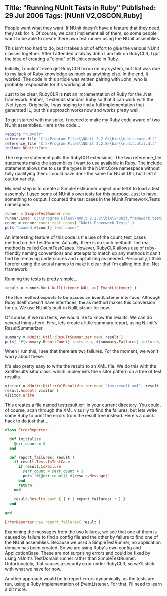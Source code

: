 Title: "Running NUnit Tests in Ruby"
Published: 29 Jul 2006
Tags: [NUnit V2,OSCON,Ruby]
---
People want what they want. If NUnit doesn't have a feature that they need, they ask for it. Of course, we can't implement all of them, so some people want to be able to create there own test runner using the NUnit assemblies.

<!--more-->
This isn't too hard to do, but it takes a bit of effort to glue the various NUnit classes together. After I attended a talk by John Lam talk on RubyCLR, I got the idea of creating a "clone" of NUnit-console in Ruby.

Initially, I couldn't even get RubyCLR to run on my system, but that was due to my lack of Ruby knowledge as much as anything else. In the end, it worked. The code in this article was written pairing with John, who is probably responsible for it's working at all.

Just to be clear, RubyCLR is **not** an implementation of Ruby for the .Net framework. Rather, it extends standard Ruby so that it can work with the .Net types. Originally, I was hoping to find a full implementation that generated IL, but this approach works now and works pretty well.

To get started with my spike, I needed to make my Ruby code aware of two NUnit assemblies. Here's the code...

```ruby
require "rubyclr"
reference_file 'C:\\Program Files\\NUnit 2.2.8\\bin\\nunit.core.dll'
reference_file 'C:\\Program Files\\NUnit 2.2.8\\bin\\nunit.util.dll'
include NUnit::Core
```

The require statement pulls the RubyCLR extensions. The two reference_file statements make the assemblies I want to use available in Ruby. The include statement allows me to use the types in the NUnit.Core namespace without fully qualifying them. I could have done the same for NUnit.Util, but I left it out for variety.

My next step is to create a SimpleTestRunner object and tell it to load a test assembly. I used some of NUnit's own tests for this purpose. Just to have something to output, I counted the test cases in the NUnit.Framework.Tests namespace.

```ruby
runner = SimpleTestRunner.new
runner.Load 'C:\\Program Files\\NUnit 2.2.8\\bin\\nunit.framework.tests.dll'
count = runner.count_test_cases( "NUnit.Framework.Tests" )
puts "Loaded #{count} test cases"
```

An interesting feature of this code is the use of the count_test_cases method on the TestRunner. Actually, there is no such method! The real method is called CountTestCases. However, RubyCLR allows use of ruby-friendly naming conventions and attempts to match up any methods it can't find by removing underscores and capitalizing as needed. Personally, I think I prefer using the actual names to make it clear that I'm calling into the .Net framework.

Running the tests is pretty simple...

```ruby
result = runner.Run( NullListener.NULL.as( EventListener) )
```

The Run method expects to be passed an EventListener interface. Although Ruby itself doesn't have interfaces, the as method makes this conversion for us. We use NUnit's built-in NullListener for now.

Of course, if we run tests, we would like to know the results. We can do several things here. First, lets create a little summary report, using NUnit's ResultSummarizer.

```ruby
summary = NUnit::Util::ResultSummarizer.new( result )
puts( "#{summary.ResultCount} tests run, #{summary.Failures} failures, #{summary.TestsNotRun} not run" )
```

When I run this, I see that there are two failures. For the moment, we won't worry about these.

It's also pretty easy to write the results to an XML file. We do this with the XmlResultVisitor class, which implements the visitor pattern on a tree of test resuilts.

```ruby
visitor = NUnit::Util::XmlResultVisitor.new( "testresult.xml", result )
result.Accept( visitor )
visitor.Write
```

This creates a file named testresult.xml in your current directory. You could, of course, scan through the XML visually to find the failures, but lets write some Ruby to print the errors from the result tree instead. Here's a quick hack to do just that...

```ruby
class ErrorReporter

  def initialize
    @err_count = 0
  end

  def report_failures( result )
    if result.Test.IsTestCase
      if result.IsFailure
        @err_count = @err_count + 1
        puts "#{@err_count}) #{result.Message}"
      end
      return
    end
    
    result.Results.each { | r | report_failures( r ) }  
  end
 
end

ErrorReporter.new.report_failures( result )
```

Examining the messages from the two failures, we see that one of them is caused by failure to find a config file and the other by failure to find one of the NUnit assemblies. Because we used a SimpleTestRunner, no application domain has been created. So we are using Ruby's own config and ApplicationBase. These are not surprising errors and could be fixed by using NUnit's TestDomain runner rather than SimpleTestRunner. Unfortunately, that causes a security error under RubyCLR, so we'll stick with what we have for now.

Another approach would be to report errors dynamically, as the tests are run, using a Ruby implementation of EventListener. For that, I'll need to learn a bit more.

